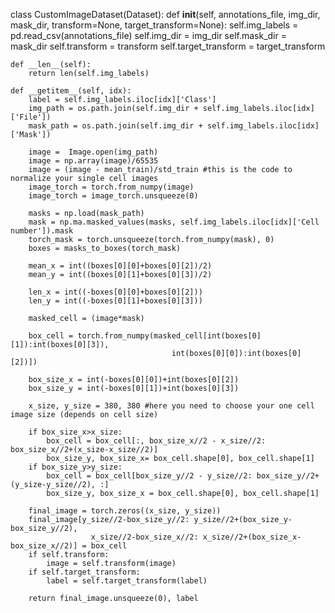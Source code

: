 class CustomImageDataset(Dataset):
    def __init__(self, annotations_file, img_dir, mask_dir, transform=None, target_transform=None):
        self.img_labels = pd.read_csv(annotations_file)
        self.img_dir = img_dir
        self.mask_dir = mask_dir
        self.transform = transform
        self.target_transform = target_transform

    def __len__(self):
        return len(self.img_labels)

    def __getitem__(self, idx):
        label = self.img_labels.iloc[idx]['Class']
        img_path = os.path.join(self.img_dir + self.img_labels.iloc[idx]['File'])
        mask_path = os.path.join(self.img_dir + self.img_labels.iloc[idx]['Mask'])

        image =  Image.open(img_path)
        image = np.array(image)/65535
        image = (image - mean_train)/std_train #this is the code to normalize your single cell images
        image_torch = torch.from_numpy(image)
        image_torch = image_torch.unsqueeze(0)

        masks = np.load(mask_path)
        mask = np.ma.masked_values(masks, self.img_labels.iloc[idx]['Cell number']).mask
        torch_mask = torch.unsqueeze(torch.from_numpy(mask), 0)
        boxes = masks_to_boxes(torch_mask)

        mean_x = int((boxes[0][0]+boxes[0][2])/2)
        mean_y = int((boxes[0][1]+boxes[0][3])/2)

        len_x = int((-boxes[0][0]+boxes[0][2]))
        len_y = int((-boxes[0][1]+boxes[0][3]))
        
        masked_cell = (image*mask)

        box_cell = torch.from_numpy(masked_cell[int(boxes[0][1]):int(boxes[0][3]), 
                                        int(boxes[0][0]):int(boxes[0][2])])

        box_size_x = int(-boxes[0][0])+int(boxes[0][2])
        box_size_y = int(-boxes[0][1])+int(boxes[0][3])

        x_size, y_size = 380, 380 #here you need to choose your one cell image size (depends on cell size)

        if box_size_x>x_size:
            box_cell = box_cell[:, box_size_x//2 - x_size//2: box_size_x//2+(x_size-x_size//2)]
            box_size_y, box_size_x= box_cell.shape[0], box_cell.shape[1]
        if box_size_y>y_size:
            box_cell = box_cell[box_size_y//2 - y_size//2: box_size_y//2+(y_size-y_size//2), :]
            box_size_y, box_size_x = box_cell.shape[0], box_cell.shape[1]

        final_image = torch.zeros((x_size, y_size))
        final_image[y_size//2-box_size_y//2: y_size//2+(box_size_y-box_size_y//2),
                      x_size//2-box_size_x//2: x_size//2+(box_size_x-box_size_x//2)] = box_cell
        if self.transform:
            image = self.transform(image)
        if self.target_transform:
            label = self.target_transform(label)

        return final_image.unsqueeze(0), label
